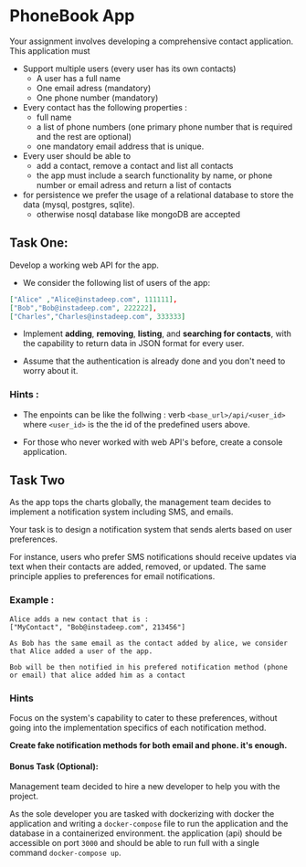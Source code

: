 # PhoneBook App

Your assignment involves developing a comprehensive contact application.
This application must 
* Support multiple users (every user has its own contacts)
  * A user has a full name
  * One email adress (mandatory)
  * One phone number (mandatory)
* Every contact has the following properties :
  * full name 
  * a list of phone numbers (one primary phone number that is required and the rest are optional) 
  * one mandatory email address that is unique.
* Every user should be able to 
  * add a contact, remove a contact and list all contacts
  * the app must include a search functionality by name, or phone number or email adress and return a list of contacts
* for persistence we prefer the usage of a relational database to store the data (mysql, postgres, sqlite). 
  * otherwise nosql database like mongoDB are accepted

## Task One:
Develop a working web API for the app.

- We consider the following list of users of the app: 
```json
["Alice" ,"Alice@instadeep.com", 111111],
["Bob","Bob@instadeep.com", 222222],
["Charles","Charles@instadeep.com", 333333]
```

- Implement **adding**, **removing**, **listing**, and **searching for contacts**, with the capability to return data in JSON format for every user.

- Assume that the authentication is already done and you don't need to worry about it. 

### Hints : 
- The enpoints can be like the follwing : 
verb `<base_url>/api/<user_id>`
where `<user_id>` is the the id of the predefined users above.

- For those who never worked with web API's before, create a console application.

## Task Two
As the app tops the charts globally, the management team decides to implement a notification system including SMS, and emails.

Your task is to design a notification system that sends alerts based on user preferences. 

For instance, users who prefer SMS notifications should receive updates via text when their contacts are added, removed, or updated. The same principle applies to preferences for email notifications.

### Example :
```
Alice adds a new contact that is : 
["MyContact", "Bob@instadeep.com", 213456"]

As Bob has the same email as the contact added by alice, we consider that Alice added a user of the app. 

Bob will be then notified in his prefered notification method (phone or email) that alice added him as a contact
```

### Hints
Focus on the system's capability to cater to these preferences, without going into the implementation specifics of each notification method.

**Create fake notification methods for both email and phone. it's enough.**

#### Bonus Task (Optional):

Management team decided to hire a new developer to help you with the project. 

As the sole developer you are tasked with dockerizing with docker the application and writing a `docker-compose` file to run the application and the database in a containerized environment.
the application (api) should be accessible on port `3000` and should be able to run full with a single command `docker-compose up`.

